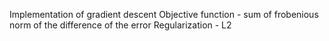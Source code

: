 Implementation of gradient descent
Objective function
    - sum of frobenious norm of the difference of the error
Regularization
    - L2